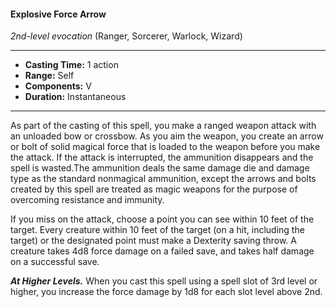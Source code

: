 #### Explosive Force Arrow
*2nd-level evocation* (Ranger, Sorcerer, Warlock, Wizard)
___
- **Casting Time:** 1 action
- **Range:** Self
- **Components:** V
- **Duration:** Instantaneous
---
As part of the casting of this spell, you make a ranged weapon attack with an unloaded bow or crossbow. As you aim the weapon, you create an arrow or bolt of solid magical force that is loaded to the weapon before you make the attack. If the attack is interrupted, the ammunition disappears and the spell is wasted.The ammunition deals the same damage die and damage type as the standard nonmagical ammunition, except the arrows and bolts created by this spell are treated as magic weapons for the purpose of overcoming resistance and immunity.

If you miss on the attack, choose a point you can see within 10 feet of the target. Every creature within 10 feet of the target (on a hit, including the target) or the designated point must make a Dexterity saving throw. A creature takes 4d8 force damage on a failed save, and takes half damage on a successful save.

***At Higher Levels.*** When you cast this spell using a spell slot of 3rd level or higher, you increase the force damage by 1d8 for each slot level above 2nd.
